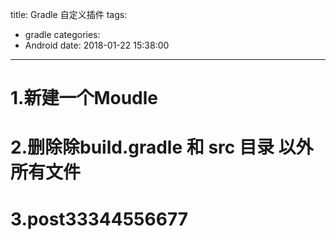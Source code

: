 title: Gradle 自定义插件
tags:
  - gradle
categories:
  - Android
date: 2018-01-22 15:38:00
---
# 1.新建一个Moudle
# 2.删除除build.gradle 和 src 目录 以外所有文件
# 3.post33344556677